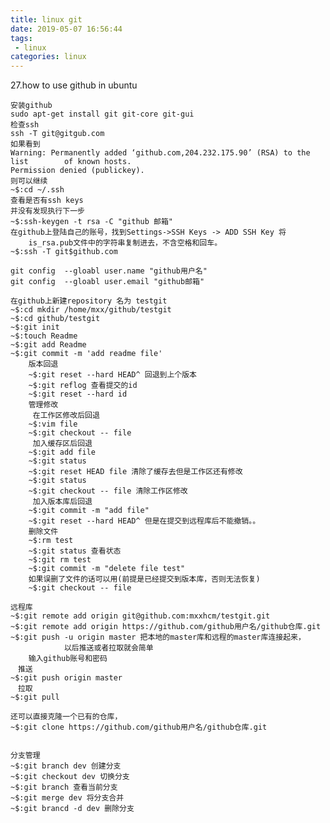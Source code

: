 ```yaml
---
title: linux git
date: 2019-05-07 16:56:44
tags:
 - linux
categories: linux
---
```



27.how to use github in ubuntu
	
	安装github
	sudo apt-get install git git-core git-gui
	检查ssh
	ssh -T git@gitgub.com
	如果看到
	Warning: Permanently added ‘github.com,204.232.175.90’ (RSA) to the list 		of known hosts. 
	Permission denied (publickey).
	则可以继续
	~$:cd ~/.ssh
	查看是否有ssh keys
	并没有发现执行下一步	
	~$:ssh-keygen -t rsa -C "github 邮箱"
	在github上登陆自己的账号，找到Settings->SSH Keys -> ADD SSH Key 将
		is_rsa.pub文件中的字符串复制进去，不含空格和回车。
	~$:ssh -T git$github.com

	git config  --gloabl user.name "github用户名"
	git config  --gloabl user.email "github邮箱"

	在github上新建repository 名为 testgit
	~$:cd mkdir /home/mxx/github/testgit
	~$:cd github/testgit
	~$:git init
	~$:touch Readme
	~$:git add Readme
	~$:git commit -m 'add readme file'
		版本回退
		~$:git reset --hard HEAD^ 回退到上个版本 
		~$:git reflog 查看提交的id
		~$:git reset --hard id
		管理修改
		 在工作区修改后回退　
		~$:vim file
		~$:git checkout -- file
		 加入缓存区后回退
		~$:git add file
		~$:git status
		~$:git reset HEAD file 清除了缓存去但是工作区还有修改
		~$:git status
		~$:git checkout -- file 清除工作区修改
		 加入版本库后回退
		~$:git commit -m "add file"
		~$:git reset --hard HEAD^ 但是在提交到远程库后不能撤销。。
		删除文件
		~$:rm test
		~$:git status 查看状态
		~$:git rm test
		~$:git commit -m "delete file test"
		如果误删了文件的话可以用(前提是已经提交到版本库，否则无法恢复)
		~$:git checkout -- file

	远程库
	~$:git remote add origin git@github.com:mxxhcm/testgit.git
	~$:git remote add origin https://github.com/github用户名/github仓库.git
	~$:git push -u origin master 把本地的master库和远程的master库连接起来，
				以后推送或者拉取就会简单
		输入github账号和密码
	　推送
	~$:git push origin master
	　拉取
	~$:git pull	

	还可以直接克隆一个已有的仓库，
	~$:git clone https://github.com/github用户名/github仓库.git
	

	分支管理
	~$:git branch dev 创建分支
	~$:git checkout dev 切换分支
	~$:git branch 查看当前分支
	~$:git merge dev 将分支合并
	~$:git brancd -d dev 删除分支
	
